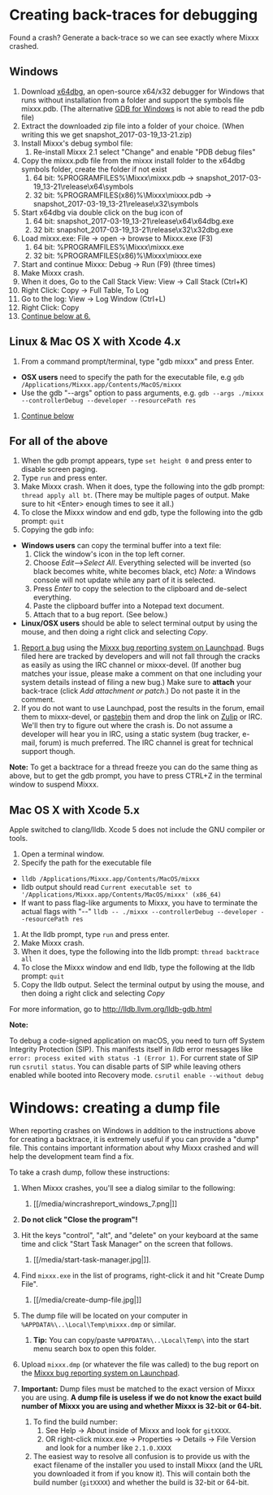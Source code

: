 # Creating back-traces for debugging

Found a crash? Generate a back-trace so we can see exactly where Mixxx
crashed.

## Windows

1.  Download [x64dbg](https://github.com/x64dbg/x64dbg/releases), an
    open-source x64/x32 debugger for Windows that runs without
    installation from a folder and support the symbols file mixxx.pdb.
    (The alternative [GDB for
    Windows](http://www.equation.com/servlet/equation.cmd?fa=gdb) is not
    able to read the pdb file) 
2.  Extract the downloaded zip file into a folder of your choice. (When
    writing this we get snapshot\_2017-03-19\_13-21.zip) 
3.  Install Mixxx's debug symbol file: 
    1.  Re-install Mixxx 2.1 select "Change" and enable "PDB debug
        files" 
4.  Copy the mixxx.pdb file from the mixxx install folder to the x64dbg
    symbols folder, create the folder if not exist 
    1.  64 bit: %PROGRAMFILES%\\Mixxx\\mixxx.pdb -\>
        snapshot\_2017-03-19\_13-21\\release\\x64\\symbols
    2.  32 bit: %PROGRAMFILES(x86)%\\Mixxx\\mixxx.pdb -\>
        snapshot\_2017-03-19\_13-21\\release\\x32\\symbols
5.  Start x64dbg via double click on the bug icon of 
    1.  64 bit: snapshot\_2017-03-19\_13-21\\release\\x64\\x64dbg.exe
    2.  32 bit: snapshot\_2017-03-19\_13-21\\release\\x32\\x32dbg.exe
6.  Load mixxx.exe: File -\> open -\> browse to Mixxx.exe (F3) 
    1.  64 bit: %PROGRAMFILES%\\Mixxx\\mixxx.exe
    2.  32 bit: %PROGRAMFILES(x86)%\\Mixxx\\mixxx.exe
7.  Start and continue Mixxx: Debug -\> Run (F9) (three times) 
8.  Make Mixxx crash. 
9.  When it does, Go to the Call Stack View: View -\> Call Stack
    (Ctrl+K)
10. Right Click: Copy -\> Full Table, To Log 
11. Go to the log: View -\> Log Window (Ctrl+L) 
12. Right Click: Copy 
13. [Continue below at 6.](#for-all-of-the-above)

## Linux & Mac OS X with Xcode 4.x

1.  From a command prompt/terminal, type "gdb mixxx" and press Enter.

<!-- end list -->

  - **OSX users** need to specify the path for the executable file, e.g
    `gdb /Applications/Mixxx.app/Contents/MacOS/mixxx`
  - Use the gdb "--args" option to pass arguments, e.g. `gdb --args
    ./mixxx --controllerDebug --developer --resourcePath res`

<!-- end list -->

1.  [Continue below](#for-all-of-the-above)

## For all of the above

1.  When the gdb prompt appears, type `set height 0` and press enter to
    disable screen paging.
2.  Type `run` and press enter.
3.  Make Mixxx crash. When it does, type the following into the gdb
    prompt: `thread apply all bt`. (There may be multiple pages of
    output. Make sure to hit \<Enter\> enough times to see it all.)
4.  To close the Mixxx window and end gdb, type the following into the
    gdb prompt: `quit`
5.  Copying the gdb info:

<!-- end list -->

  - **Windows users** can copy the terminal buffer into a text file:
    1.  Click the window's icon in the top left corner.
    2.  Choose *Edit*--\>*Select All*. Everything selected will be
        inverted (so black becomes white, white becomes black, etc)
        *Note:* a Windows console will not update while any part of it
        is selected.
    3.  Press *Enter* to copy the selection to the clipboard and
        de-select everything.
    4.  Paste the clipboard buffer into a Notepad text document.
    5.  Attach that to a bug report. (See below.)
  - **Linux/OSX users** should be able to select terminal output by
    using the mouse, and then doing a right click and selecting *Copy*.

<!-- end list -->

1.  [Report a bug](https://bugs.launchpad.net/mixxx/+filebug) using the
    [Mixxx bug reporting system on
    Launchpad](https://bugs.launchpad.net/mixxx/). Bugs filed here are
    tracked by developers and will not fall through the cracks as easily
    as using the IRC channel or mixxx-devel. (If another bug matches
    your issue, please make a comment on that one including your system
    details instead of filing a new bug.) Make sure to **attach** your
    back-trace (click *Add attachment or patch*.) Do not paste it in the
    comment.
2.  If you do not want to use Launchpad, post the results in the forum,
    email them to mixxx-devel, or [pastebin](http://www.pastebin.ca)
    them and drop the link on [Zulip](https://mixxx.zulipchat.com/) or
    IRC. We'll then try to figure out where the crash is. Do not assume
    a developer will hear you in IRC, using a static system (bug
    tracker, e-mail, forum) is much preferred. The IRC channel is great
    for technical support though.

**Note:** To get a backtrace for a thread freeze you can do the same
thing as above, but to get the gdb prompt, you have to press CTRL+Z in
the terminal window to suspend Mixxx.

## Mac OS X with Xcode 5.x

Apple switched to clang/lldb. Xcode 5 does not include the GNU compiler
or tools.

1.  Open a terminal window.
2.  Specify the path for the executable file

<!-- end list -->

  - `lldb /Applications/Mixxx.app/Contents/MacOS/mixxx`
  - lldb output should read `Current executable set to
    '/Applications/Mixxx.app/Contents/MacOS/mixxx' (x86_64)`
  - If want to pass flag-like arguments to Mixxx, you have to terminate
    the actual flags with "--" `lldb -- ./mixxx --controllerDebug
    --developer --resourcePath res`

<!-- end list -->

1.  At the lldb prompt, type `run` and press enter.
2.  Make Mixxx crash.
3.  When it does, type the following into the lldb prompt: `thread
    backtrace all`
4.  To close the Mixxx window and end lldb, type the following at the
    lldb prompt: `quit`
5.  Copy the lldb output. Select the terminal output by using the mouse,
    and then doing a right click and selecting *Copy*

For more information, go to <http://lldb.llvm.org/lldb-gdb.html>


**Note:**

To debug a code-signed application on macOS, you need to turn off System Integrity Protection (SIP). This manifests itself in *lldb* error messages like ``error: process exited with status -1 (Error 1)``. For current state of SIP run ``csrutil status``. You can disable parts of SIP while leaving others enabled while booted into Recovery mode.  ``csrutil enable --without debug``

# Windows: creating a dump file

When reporting crashes on Windows in addition to the instructions above
for creating a backtrace, it is extremely useful if you can provide a
"dump" file. This contains important information about why Mixxx crashed
and will help the development team find a fix.

To take a crash dump, follow these instructions:

1.  When Mixxx crashes, you'll see a dialog similar to the following: 
    1.  [[/media/wincrashreport_windows_7.png|]]
2.  **Do not click "Close the program"\!**
3.  Hit the keys "control", "alt", and "delete" on your keyboard at the
    same time and click "Start Task Manager" on the screen that follows.
    
    1.  [[/media/start-task-manager.jpg|]].
4.  Find `mixxx.exe` in the list of programs, right-click it and hit
    "Create Dump File".
    1.  [[/media/create-dump-file.jpg|]]
5.  The dump file will be located on your computer in
    `%APPDATA%\..\Local\Temp\mixxx.dmp` or similar. 
    1.  **Tip:** You can copy/paste `%APPDATA%\..\Local\Temp\` into the
        start menu search box to open this folder.
6.  Upload `mixxx.dmp` (or whatever the file was called) to the bug
    report on the [Mixxx bug reporting system on
    Launchpad](https://bugs.launchpad.net/mixxx/).
7.  **Important:** Dump files must be matched to the exact version of
    Mixxx you are using. **A dump file is useless if we do not know the
    exact build number of Mixxx you are using and whether Mixxx is
    32-bit or 64-bit.**
    1.  To find the build number:
        1.  See Help -\> About inside of Mixxx and look for `gitXXXX`.
        2.  OR right-click mixxx.exe -\> Properties -\> Details -\> File
            Version and look for a number like `2.1.0.XXXX`
    2.  The easiest way to resolve all confusion is to provide us with
        the exact filename of the installer you used to install Mixxx
        (and the URL you downloaded it from if you know it). This will
        contain both the build number (`gitXXXX`) and whether the build
        is 32-bit or 64-bit.
